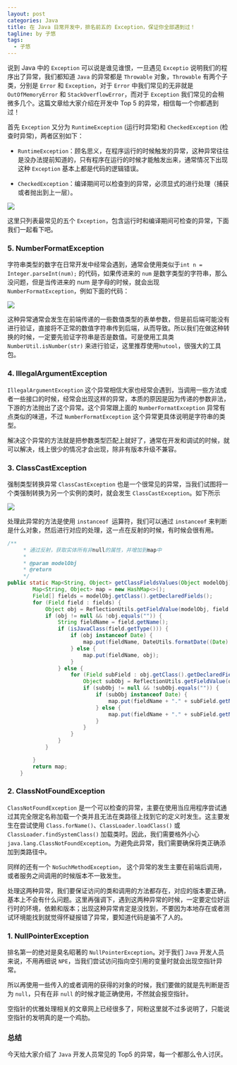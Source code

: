 ```yaml
---
layout: post
categories: Java
title: 在 Java 日常开发中，排名前五的 Exception，保证你全部遇到过！
tagline: by 子悠
tags: 
  - 子悠
---
```


说到 Java 中的 `Exception` 可以说是谁见谁恨，一旦遇见 `Exceptio` 说明我们的程序出了异常，我们都知道 `Java` 的异常都是 `Throwable` 对象，`Throwable` 有两个子类，分别是 `Error` 和 `Exception`，对于 `Error` 中我们常见的无非就是 `OutOfMemoryError` 和 `StackOverflowError`，而对于 `Exception` 我们常见的会稍微多几个。这篇文章给大家介绍在开发中 Top 5 的异常，相信每一个你都遇到过！

<!--more-->

首先 `Exception` 又分为 `RuntimeException` (运行时异常)和 `CheckedException` (检查时异常)，两者区别如下：

- `RuntimeException`：顾名思义，在程序运行的时候触发的异常，这种异常往往是没办法提前知道的，只有程序在运行的时候才能触发出来，通常情况下出现这种 `Exception` 基本上都是代码的逻辑错误。

- `CheckedException`：编译期间可以检查到的异常，必须显式的进行处理（捕获或者抛出到上一层）。

![](https://tva1.sinaimg.cn/large/e6c9d24egy1h1bkl4yf3jj20rw0d0ab1.jpg)

这里只列表最常见的五个 `Exception`，包含运行时和编译期间可检查的异常，下面我们一起看下吧。

### 5. NumberFormatException

字符串类型的数字在日常开发中经常会遇到，通常会使用类似于`int n = Integer.parseInt(num);` 的代码，如果传进来的 `num` 是数字类型的字符串，那么没问题，但是当传进来的 num 是字母的时候，就会出现 `NumberFormatException`，例如下面的代码：

![](https://tva1.sinaimg.cn/large/e6c9d24egy1h1bkl8t16oj21ay0mkdjx.jpg)

这种异常通常会发生在前端传递的一些数值类型的表单参数，但是前后端可能没有进行验证，直接将不正常的数值字符串传到后端，从而导致。所以我们在做这种转换的时候，一定要先验证字符串是否是数值。可是使用工具类`NumberUtil.isNumber(str)` 来进行验证，这里推荐使用`hutool`，很强大的工具包。 

### 4. IllegalArgumentException

`IllegalArgumentException` 这个异常相信大家也经常会遇到，当调用一些方法或者一些接口的时候，经常会出现这样的异常，本质的原因是因为传递的参数非法，下游的方法抛出了这个异常。这个异常跟上面的 `NumberFormatException` 异常有点类似的味道，不过 `NumberFormatException` 这个异常更具体说明是字符串的类型。

解决这个异常的方法就是把参数类型匹配上就好了，通常在开发和调试的时候，就可以解决，线上很少的情况才会出现，除非有版本升级不兼容。

### 3. ClassCastException

强制类型转换异常 `ClassCastException` 也是一个很常见的异常，当我们试图将一个类强制转换为另一个实例的类时，就会发生 `ClassCastException`。如下所示

![](https://tva1.sinaimg.cn/large/e6c9d24egy1h1bklcaicrj21ge0nqaev.jpg)

处理此异常的方法是使用 `instanceof `运算符，我们可以通过 `instanceof` 来判断是什么对象，然后进行对应的处理，这一点在反射的时候，有时候会很有用。

```java
/**
     * 通过反射，获取实体所有非null的属性，并增加到map中
     *
     * @param modelObj
     * @return
     */
public static Map<String, Object> getClassFieldsValues(Object modelObj) {
        Map<String, Object> map = new HashMap<>();
        Field[] fields = modelObj.getClass().getDeclaredFields();
        for (Field field : fields) {
            Object obj = ReflectionUtils.getFieldValue(modelObj, field.getName());
            if (obj != null && !obj.equals("")) {
                String fieldName = field.getName();
                if (isJavaClass(field.getType())) {
                    if (obj instanceof Date) {
                        map.put(fieldName, DateUtils.formatDate((Date) obj, "yyyy-MM-dd HH:mm:ss"));
                    } else {
                        map.put(fieldName, obj);
                    }
                } else {
                    for (Field subField : obj.getClass().getDeclaredFields()) {
                        Object subObj = ReflectionUtils.getFieldValue(obj, subField.getName());
                        if (subObj != null && !subObj.equals("")) {
                            if (subObj instanceof Date) {
                                map.put(fieldName + "." + subField.getName(), DateUtils.formatDate((Date) subObj, "yyyy-MM-dd HH:mm:ss"));
                            } else {
                                map.put(fieldName + "." + subField.getName(), subObj);
                            }
                        }
                    }
                }
            }

        }
        return map;
    }
```

### 2. ClassNotFoundException

`ClassNotFoundException` 是一个可以检查的异常，主要在使用当应用程序尝试通过其完全限定名称加载一个类并且无法在类路径上找到它的定义时发生。这主要发生在尝试使用 `Class.forName()`、`ClassLoader.loadClass()` 或 `ClassLoader.findSystemClass()` 加载类时。因此，我们需要格外小心 `java.lang.ClassNotFoundException`。为避免此异常，我们需要确保将类正确添加到类路径中。

同样的还有一个 `NoSuchMethodException`， 这个异常的发生主要在前端后调用，或者服务之间调用的时候版本不一致发生。

处理这两种异常，我们要保证访问的类和调用的方法都存在，对应的版本要正确，基本上不会有什么问题。这里再强调下，遇到这两种异常的时候，一定要定位好运行时的环境，依赖和版本；出现这种异常肯定是没找到，不要因为本地存在或者测试环境能找到就觉得怀疑报错了异常，要知道代码是骗不了人的。

### 1. NullPointerException

排名第一的绝对是臭名昭著的 `NullPointerException`。对于我们 `Java` 开发人员来说，不用再细说 `NPE`，当我们尝试访问指向空引用的变量时就会出现空指针异常。

所以再使用一些传入的或者调用的获得的对象的时候，我们要做的就是先判断是否为 `null`，只有在非 `null` 的时候才能正确使用，不然就会报空指针。

空指针的优雅处理相关的文章网上已经很多了，阿粉这里就不过多说明了，只能说空指针的发明真的是一个鸡肋。

### 总结

今天给大家介绍了 `Java` 开发人员常见的 Top5 的异常，每一个都那么令人讨厌。


